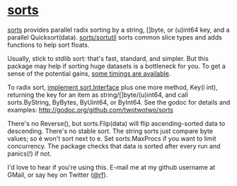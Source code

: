 # [sorts](http://godoc.org/github.com/twotwotwo/sorts)

[sorts](http://godoc.org/github.com/twotwotwo/sorts) provides
parallel radix sorting by a string, []byte, or (u)int64 key, and a parallel
Quicksort(data). 
[sorts/sortutil](http://godoc.org/github.com/twotwotwo/sorts/sortutil)
sorts common slice types and adds functions to help sort floats.

Usually, stick to stdlib sort: that's fast, standard, and simpler.  But this
package may help if sorting huge datasets is a bottleneck for you.  To get a
sense of the potential gains, [some timings are available](https://docs.google.com/spreadsheets/d/1GkXMLXQ7oW5Bp0qwyYw0IiQElIq8B-IvNEYE_RPCTvA/edit#gid=0).

To radix sort, 
[implement sort.Interface](http://golang.org/pkg/sort/#Interface) 
plus one more method, Key(i int), returning the key for an item as
string/[]byte/(u)int64, and call sorts.ByString, ByBytes, ByUint64, or
ByInt64.  See the godoc for details and examples:
http://godoc.org/github.com/twotwotwo/sorts

There's no Reverse(), but sorts.Flip(data) will flip ascending-sorted
data to descending.  There's no stable sort.  The string sorts just compare
byte values; so é won't sort next to e.  Set sorts.MaxProcs if you want to 
limit concurrency. The package checks that data is sorted after every run 
and panics(!) if not.

I'd love to hear if you're using this. E-mail me at my github username at
GMail, or say hey on Twitter ([@rf](http://twitter.com/rf/)).
